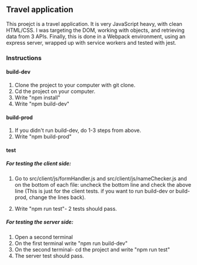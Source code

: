 ## Travel application

This proejct is a travel application. It is very JavaScript heavy, with clean HTML/CSS. I was targeting the DOM, working with objects, and retrieving data from 3 APIs. Finally, this is done in a Webpack environment, using an express server, wrapped up with service workers and tested with jest.

### Instructions

#### build-dev

1) Clone the project to your computer with git clone.
2) Cd the project on your computer.
3) Write "npm install"
4) Write "npm build-dev"

#### build-prod

1) If you didn't run build-dev, do 1-3 steps from above.
2) Write "npm build-prod"

#### test

##### For testing the client side:

1) Go to src/client/js/formHandler.js and src/client/js/nameChecker.js
and on the bottom of each file: uncheck the bottom line and check the above line (This is just for the client tests. 
if you want to run build-dev or build-prod, change the lines back).

2) Write "npm run test"- 2 tests should pass.


##### For testing the server side:

1) Open a second terminal
2) On the first terminal write "npm run build-dev"
3) On the second terminal- cd the project and write "npm run test"
4) The server test should pass.






